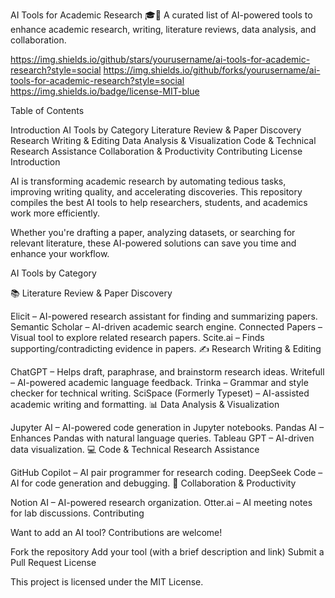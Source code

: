 AI Tools for Academic Research 🎓🤖
A curated list of AI-powered tools to enhance academic research, writing, literature reviews, data analysis, and collaboration.

https://img.shields.io/github/stars/yourusername/ai-tools-for-academic-research?style=social
https://img.shields.io/github/forks/yourusername/ai-tools-for-academic-research?style=social
https://img.shields.io/badge/license-MIT-blue

Table of Contents

Introduction
AI Tools by Category
Literature Review & Paper Discovery
Research Writing & Editing
Data Analysis & Visualization
Code & Technical Research Assistance
Collaboration & Productivity
Contributing
License
Introduction

AI is transforming academic research by automating tedious tasks, improving writing quality, and accelerating discoveries. This repository compiles the best AI tools to help researchers, students, and academics work more efficiently.

Whether you're drafting a paper, analyzing datasets, or searching for relevant literature, these AI-powered solutions can save you time and enhance your workflow.

AI Tools by Category

📚 Literature Review & Paper Discovery

Elicit – AI-powered research assistant for finding and summarizing papers.
Semantic Scholar – AI-driven academic search engine.
Connected Papers – Visual tool to explore related research papers.
Scite.ai – Finds supporting/contradicting evidence in papers.
✍️ Research Writing & Editing

ChatGPT – Helps draft, paraphrase, and brainstorm research ideas.
Writefull – AI-powered academic language feedback.
Trinka – Grammar and style checker for technical writing.
SciSpace (Formerly Typeset) – AI-assisted academic writing and formatting.
📊 Data Analysis & Visualization

Jupyter AI – AI-powered code generation in Jupyter notebooks.
Pandas AI – Enhances Pandas with natural language queries.
Tableau GPT – AI-driven data visualization.
💻 Code & Technical Research Assistance

GitHub Copilot – AI pair programmer for research coding.
DeepSeek Code – AI for code generation and debugging.
🤝 Collaboration & Productivity

Notion AI – AI-powered research organization.
Otter.ai – AI meeting notes for lab discussions.
Contributing

Want to add an AI tool? Contributions are welcome!

Fork the repository
Add your tool (with a brief description and link)
Submit a Pull Request
License

This project is licensed under the MIT License.
